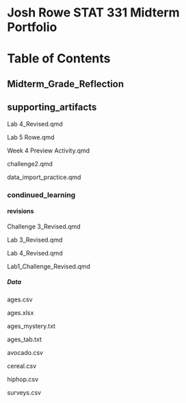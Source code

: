 # Josh Rowe STAT 331 Midterm Portfolio

# Table of Contents 

## Midterm_Grade_Reflection

## supporting_artifacts 

  Lab 4_Revised.qmd
  
  Lab 5 Rowe.qmd
  
  Week 4 Preview Activity.qmd
  
  challenge2.qmd
  
  data_import_practice.qmd


### condinued_learning


#### revisions

  Challenge 3_Revised.qmd
  
  Lab 3_Revised.qmd
  
  Lab 4_Revised.qmd
  
  Lab1_Challenge_Revised.qmd


##### Data
  
  ages.csv
  
  ages.xlsx
  
  ages_mystery.txt
  
  ages_tab.txt
  
  avocado.csv
  
  cereal.csv
  
  hiphop.csv
  
  surveys.csv

